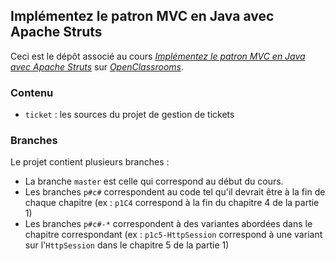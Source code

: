 ## Implémentez le patron MVC en Java avec Apache Struts

Ceci est le dépôt associé au cours
[_Implémentez le patron MVC en Java avec Apache Struts_](https://openclassrooms.com/courses/implementez-le-patron-mvc-en-java-avec-apache-struts)
sur [_OpenClassrooms_](https://www.openclassrooms.com).


### Contenu

-   `ticket` : les sources du projet de gestion de tickets


### Branches

Le projet contient plusieurs branches :

-   La branche `master` est celle qui correspond au début du cours.
-   Les branches `p#c#` correspondent au code tel qu'il devrait être à la fin de chaque chapitre
    (ex : `p1C4` correspond à la fin du chapitre 4 de la partie 1)
-   Les branches `p#c#-*` correspondent à des variantes abordées dans le chapitre correspondant
    (ex :  `p1c5-HttpSession` correspond à une variant sur l'`HttpSession` dans le chapitre 5 de la partie 1)
